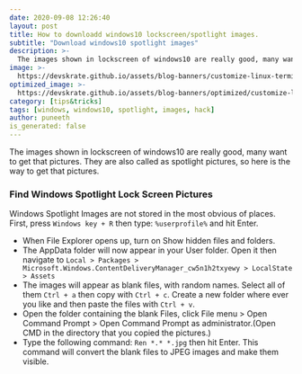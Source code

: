 ```yaml
---
date: 2020-09-08 12:26:40
layout: post
title: How to downloadd windows10 lockscreen/spotlight images.
subtitle: "Download windows10 spotlight images"
description: >-
  The images shown in lockscreen of windows10 are really good, many want to get that pictures, so here is the way..
image: >-
  https://devskrate.github.io/assets/blog-banners/customize-linux-terminal-like-a-pro.jpg
optimized_image: >-
  https://devskrate.github.io/assets/blog-banners/optimized/customize-linux-terminal-like-a-pro.webp
category: [tips&tricks]
tags: [windows, windows10, spotlight, images, hack]
author: puneeth
is_generated: false
---
```


The images shown in lockscreen of windows10 are really good, many want to get that pictures. They are also called as spotlight pictures, so here is the way to get that pictures. 

### Find Windows Spotlight Lock Screen Pictures

Windows Spotlight Images are not stored in the most obvious of places. First, press `Windows key + R` then type: `%userprofile%` and hit Enter.

+ When File Explorer opens up, turn on Show hidden files and folders.
+ The AppData folder will now appear in your User folder. Open it then navigate to 
`Local > Packages > Microsoft.Windows.ContentDeliveryManager_cw5n1h2txyewy > LocalState > Assets`
+ The images will appear as blank files, with random names. Select all of them `Ctrl + a` then copy with `Ctrl + c`. Create a new folder where ever you like and then paste the files with `Ctrl + v`.
+ Open the folder containing the blank Files, click File menu > Open Command Prompt > Open Command Prompt as administrator.(Open CMD in the directory that you copied the pictures.)
+ Type the following command: `Ren *.* *.jpg` then hit Enter. This command will convert the blank files to JPEG images and make them visible.